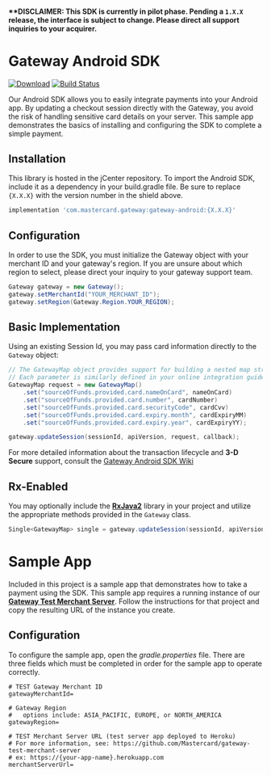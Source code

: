 #### \*\*DISCLAIMER: This SDK is currently in pilot phase. Pending a `1.X.X` release, the interface is subject to change. Please direct all support inquiries to your acquirer.

# Gateway Android SDK

[![Download](https://api.bintray.com/packages/mpgs/Android/gateway-android-sdk/images/download.svg)](https://bintray.com/mpgs/Android/gateway-android-sdk/_latestVersion)
[![Build Status](https://travis-ci.org/Mastercard/gateway-android-sdk.svg?branch=master)](https://travis-ci.org/Mastercard/gateway-android-sdk)

Our Android SDK allows you to easily integrate payments into your Android app. By updating a checkout session directly with the Gateway, you avoid the risk of handling sensitive card details on your server. This sample app demonstrates the basics of installing and configuring the SDK to complete a simple payment.


## Installation

This library is hosted in the jCenter repository. To import the Android SDK, include it as a dependency in your build.gradle file. Be sure to replace `{X.X.X}` with the version number in the shield above.

```groovy
implementation 'com.mastercard.gateway:gateway-android:{X.X.X}'
```


## Configuration

In order to use the SDK, you must initialize the Gateway object with your merchant ID and your gateway's region. If you are unsure about which region to select, please direct your inquiry to your gateway support team.

```java
Gateway gateway = new Gateway();
gateway.setMerchantId("YOUR_MERCHANT_ID");
gateway.setRegion(Gateway.Region.YOUR_REGION);
```


## Basic Implementation

Using an existing Session Id, you may pass card information directly to the `Gateway` object:

```java
// The GatewayMap object provides support for building a nested map structure using key-based dot(.) notation.
// Each parameter is similarly defined in your online integration guide.
GatewayMap request = new GatewayMap()
    .set("sourceOfFunds.provided.card.nameOnCard", nameOnCard)
    .set("sourceOfFunds.provided.card.number", cardNumber)
    .set("sourceOfFunds.provided.card.securityCode", cardCvv)
    .set("sourceOfFunds.provided.card.expiry.month", cardExpiryMM)
    .set("sourceOfFunds.provided.card.expiry.year", cardExpiryYY);

gateway.updateSession(sessionId, apiVersion, request, callback);
```

For more detailed information about the transaction lifecycle and **3-D Secure** support, consult the [Gateway Android SDK Wiki](https://github.com/Mastercard/gateway-android-sdk/wiki)


## Rx-Enabled

You may optionally include the **[RxJava2]** library in your project and utilize the appropriate methods provided in the `Gateway` class.

```java
Single<GatewayMap> single = gateway.updateSession(sessionId, apiVersion, request);
```


# Sample App

Included in this project is a sample app that demonstrates how to take a payment using the SDK. This sample app requires a running instance of our **[Gateway Test Merchant Server]**. Follow the instructions for that project and copy the resulting URL of the instance you create.


## Configuration

To configure the sample app, open the *gradle.properties* file. There are three fields which must be completed in order for the sample app to operate correctly.

```properties
# TEST Gateway Merchant ID
gatewayMerchantId=

# Gateway Region
#   options include: ASIA_PACIFIC, EUROPE, or NORTH_AMERICA
gatewayRegion=

# TEST Merchant Server URL (test server app deployed to Heroku)
# For more information, see: https://github.com/Mastercard/gateway-test-merchant-server
# ex: https://{your-app-name}.herokuapp.com
merchantServerUrl=
```



[RxJava2]: https://github.com/ReactiveX/RxJava
[Gateway Test Merchant Server]: https://github.com/Mastercard/gateway-test-merchant-server
